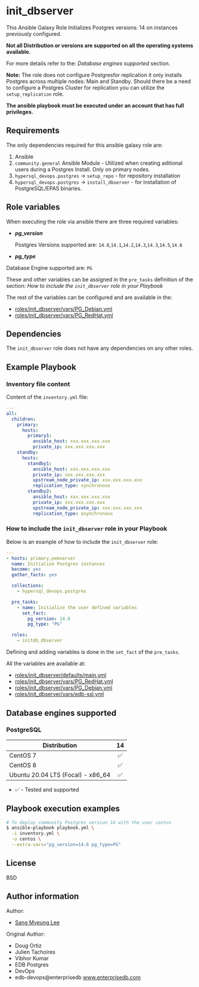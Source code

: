 # init_dbserver

This Ansible Galaxy Role Initializes Postgres versions: 14 on instances previously configured.

**Not all Distribution or versions are supported on all the operating systems
available.**

For more details refer to the: _Database engines supported_ section.

**Note:**
The role does not configure Postgresfor replication it only installs 
Postgres across multiple nodes: Main and Standby.
Should there be a need to configure a Postgres Cluster for replication you can utilize the `setup_replication` role.

**The ansible playbook must be executed under an account that has full
privileges.**

## Requirements

The only dependencies required for this ansible galaxy role are:

1. Ansible
2. `community.general` Ansible Module - Utilized when creating aditional
   users during a Postgres Install. Only on primary nodes.
3. `hypersql_devops.postgres` -> `setup_repo` - for repository installation
4. `hypersql_devops.postgres` -> `install_dbserver` - for installation of
   PostgreSQL/EPAS binaries.

## Role variables

When executing the role via ansible there are three required variables:

- **_pg_version_**

  Postgres Versions supported are: `14.0`,`14.1`,`14.2`,`14.3`,`14.3`,`14.5`,`14.6`

- **_pg_type_**

Database Engine supported are: `PG`

These and other variables can be assigned in the `pre_tasks` definition of the
section: _How to include the `init_dbserver` role in your Playbook_

The rest of the variables can be configured and are available in the:

- [roles/init_dbserver/vars/PG_Debian.yml](./vars/PG_Debian.yml)
- [roles/init_dbserver/vars/PG_RedHat.yml](./vars/PG_RedHat.yml)

## Dependencies

The `init_dbserver` role does not have any dependencies on any other roles.

## Example Playbook

### Inventory file content

Content of the `inventory.yml` file:

```yaml
---
all:
  children:
    primary:
      hosts:
        primary1:
          ansible_host: xxx.xxx.xxx.xxx
          private_ip: xxx.xxx.xxx.xxx
    standby:
      hosts:
        standby1:
          ansible_host: xxx.xxx.xxx.xxx
          private_ip: xxx.xxx.xxx.xxx
          upstream_node_private_ip: xxx.xxx.xxx.xxx
          replication_type: synchronous
        standby2:
          ansible_host: xxx.xxx.xxx.xxx
          private_ip: xxx.xxx.xxx.xxx
          upstream_node_private_ip: xxx.xxx.xxx.xxx
          replication_type: asynchronous
```

### How to include the `init_dbserver` role in your Playbook

Below is an example of how to include the `init_dbserver` role:

```yaml
---
- hosts: primary,pemserver
  name: Initialize Postgres instances
  become: yes
  gather_facts: yes

  collections:
    - hypersql_devops.postgres

  pre_tasks:
    - name: Initialize the user defined variables
      set_fact:
        pg_version: 14.6
        pg_type: "PG"

  roles:
    - initdb_dbserver
```

Defining and adding variables is done in the `set_fact` of the `pre_tasks`.

All the variables are available at:

- [roles/init_dbserver/defaults/main.yml](./defaults/main.yml)
- [roles/init_dbserver/vars/PG_RedHat.yml](./vars/PG_RedHat.yml)
- [roles/init_dbserver/vars/PG_Debian.yml](./vars/PG_Debian.yml)
- [roles/init_dbserver/vars/edb-ssl.yml](./vars/ssl.yml)

## Database engines supported

### PostgreSQL

| Distribution                      |               14 |
| --------------------------------- |:----------------:|
| CentOS 7                          |:white_check_mark:|
| CentOS 8                          |:white_check_mark:|
| Ubuntu 20.04 LTS (Focal) - x86_64 |:white_check_mark:|

- :white_check_mark: - Tested and supported

## Playbook execution examples

```bash
# To deploy community Postgres version 14 with the user centos
$ ansible-playbook playbook.yml \
  -i inventory.yml \
  -u centos \
  --extra-vars="pg_version=14.6 pg_type=PG"
```

## License

BSD

## Author information

Author:
  * [Sang Myeung Lee](https://github.com/sungmu1)

Original Author:

- Doug Ortiz
- Julien Tachoires
- Vibhor Kumar
- EDB Postgres
- DevOps
- edb-devops@enterprisedb www.enterprisedb.com
